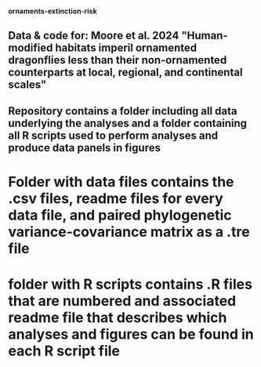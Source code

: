 #### ornaments-extinction-risk
## Data &amp; code for: Moore et al. 2024 "Human-modified habitats imperil ornamented dragonflies less than their non-ornamented counterparts at local, regional, and continental scales"

## Repository contains a folder including all data underlying the analyses and a folder containing all R scripts used to perform analyses and produce data panels in figures
# Folder with data files contains the .csv files, readme files for every data file, and paired phylogenetic variance-covariance matrix as a .tre file
# folder with R scripts contains .R files that are numbered and associated readme file that describes which analyses and figures can be found in each R script file 


